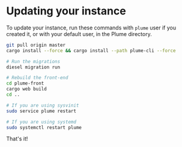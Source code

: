 # Updating your instance

To update your instance, run these commands with `plume` user if you created it, or with your default user, in the Plume directory.

```bash
git pull origin master
cargo install --force && cargo install --path plume-cli --force

# Run the migrations
diesel migration run

# Rebuild the front-end
cd plume-front
cargo web build
cd ..

# If you are using sysvinit
sudo service plume restart

# If you are using systemd
sudo systemctl restart plume
```

That's it!
